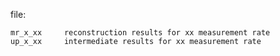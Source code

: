 file:

	mr_x_xx		reconstruction results for xx measurement rate
	up_x_xx		intermediate results for xx measurement rate